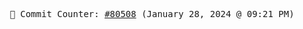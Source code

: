<p align="center">
    <samp>
        📮 Commit Counter: <a href="https://github.com/Javascript-void0/Javascript-void0/commits/main">#80508</a> (January 28, 2024 @ 09:21 PM)
    </samp>
</p>